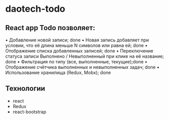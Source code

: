 # daotech-todo
## React app Todo позволяет:
• Добавление новой записи; done
• Новая запись добавляет при условии, что её длина меньше N символов или равна ей; done
• Отображение списка добавленных записей; done
• Переключение статуса записи Выполнено / Невыполненный при клике на её название; done
• Фильтрация по типу (все, выполненные, текущие);done
• Отображение счётчика выполненных и невыполненных задач; done
• Использование хранилища (Redux, Mobx); done

## Технологии
- react
- Redux
- react-bootstrap
